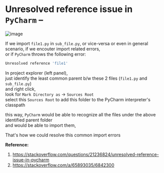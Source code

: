 # Unresolved reference issue in `PyCharm` – 

![image](https://user-images.githubusercontent.com/26399543/153941222-287a54df-964d-4fee-a44a-4eb0b9a91a13.png)  

If we import `file1.py` in `sub_file.py`, or vice-versa or even in general scenario, if we encouter import related errors,  
or if `PyCharm` throws the following error:  

```python
Unresolved reference 'file1'
```

In project explorer (left panel),  
just identify the least common parent b/w these 2 files (`file1.py` and `sub_file.py`)  
and right click,  
look for `Mark Directory as` -> `Sources Root`  
select this `Sources Root` to add this folder to the PyCharm interpreter's classpath  

this way, `PyCharm` would be able to recognize all the files under the above identified parent folder  
and would be able to import them,  

That's how we could resolve this common import errors  

**Reference:**  
1. https://stackoverflow.com/questions/21236824/unresolved-reference-issue-in-pycharm
2. https://stackoverflow.com/a/65893035/6842300


